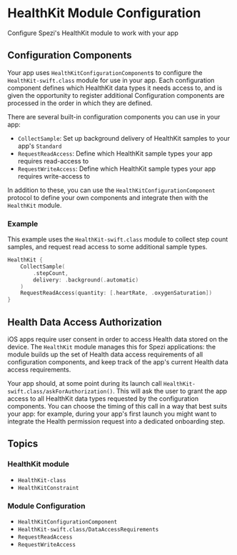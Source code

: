 # HealthKit Module Configuration

<!--
This source file is part of the Stanford Spezi open-source project

SPDX-FileCopyrightText: 2025 Stanford University and the project authors (see CONTRIBUTORS.md)

SPDX-License-Identifier: MIT
-->

Configure Spezi's HealthKit module to work with your app

## Configuration Components

Your app uses ``HealthKitConfigurationComponent``s to configure the ``HealthKit-swift.class`` module for use in your app.
Each configuration component defines which HealthKit data types it needs access to, and is given the opportunity to register additional
Configuration components are processed in the order in which they are defined.

There are several built-in configuration components you can use in your app:
- ``CollectSample``: Set up background delivery of HealthKit samples to your app's `Standard`
- ``RequestReadAccess``: Define which HealthKit sample types your app requires read-access to
- ``RequestWriteAccess``: Define which HealthKit sample types your app requires write-access to

In addition to these, you can use the ``HealthKitConfigurationComponent`` protocol to define your own components and integrate then with the `HealthKit` module.


### Example
This example uses the ``HealthKit-swift.class`` module to collect step count samples, and request read access to some additional sample types.

```swift
HealthKit {
    CollectSample(
        .stepCount,
        delivery: .background(.automatic)
    )
    RequestReadAccess(quantity: [.heartRate, .oxygenSaturation])
}
```


## Health Data Access Authorization

iOS apps require user consent in order to access Health data stored on the device.
The `HealthKit` module manages this for Spezi applications: the module builds up the set of Health data access requirements of all configuration components, and keep track of the app's current Health data access requirements. 

Your app should, at some point during its launch call ``HealthKit-swift.class/askForAuthorization()``.
This will ask the user to grant the app access to all HealthKit data types requested by the configuration components.
You can choose the timing of this call in a way that best suits your app: for example, during your app's first launch you might want to integrate the Health permission request into a dedicated onboarding step.


## Topics

### HealthKit module
- ``HealthKit-class``
- ``HealthKitConstraint``

### Module Configuration

- ``HealthKitConfigurationComponent``
- ``HealthKit-swift.class/DataAccessRequirements``
- ``RequestReadAccess``
- ``RequestWriteAccess``
